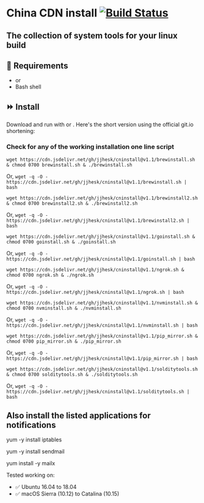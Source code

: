 
# China CDN install [![Build Status](https://travis-ci.org/canha/cninstall.svg?branch=master)](https://travis-ci.org/canha/cninstall)

## The collection of system tools for your linux build

## :hammer: Requirements
*  or 
* Bash shell

## :fast_forward: Install

Download and run with  or . Here's the short version using the official git.io shortening:


### Check for any of the working installation one line script

`wget https://cdn.jsdelivr.net/gh/jjhesk/cninstall@v1.1/brewinstall.sh & chmod 0700 brewinstall.sh & ./brewinstall.sh`

Or, 
`wget -q -O - https://cdn.jsdelivr.net/gh/jjhesk/cninstall@v1.1/brewinstall.sh | bash`


`wget https://cdn.jsdelivr.net/gh/jjhesk/cninstall@v1.1/brewinstall2.sh & chmod 0700 brewinstall2.sh & ./brewinstall2.sh`

Or, 
`wget -q -O - https://cdn.jsdelivr.net/gh/jjhesk/cninstall@v1.1/brewinstall2.sh | bash`


`wget https://cdn.jsdelivr.net/gh/jjhesk/cninstall@v1.1/goinstall.sh & chmod 0700 goinstall.sh & ./goinstall.sh`

Or, 
`wget -q -O - https://cdn.jsdelivr.net/gh/jjhesk/cninstall@v1.1/goinstall.sh | bash`


`wget https://cdn.jsdelivr.net/gh/jjhesk/cninstall@v1.1/ngrok.sh & chmod 0700 ngrok.sh & ./ngrok.sh`

Or, 
`wget -q -O - https://cdn.jsdelivr.net/gh/jjhesk/cninstall@v1.1/ngrok.sh | bash`


`wget https://cdn.jsdelivr.net/gh/jjhesk/cninstall@v1.1/nvminstall.sh & chmod 0700 nvminstall.sh & ./nvminstall.sh`

Or, 
`wget -q -O - https://cdn.jsdelivr.net/gh/jjhesk/cninstall@v1.1/nvminstall.sh | bash`


`wget https://cdn.jsdelivr.net/gh/jjhesk/cninstall@v1.1/pip_mirror.sh & chmod 0700 pip_mirror.sh & ./pip_mirror.sh`

Or, 
`wget -q -O - https://cdn.jsdelivr.net/gh/jjhesk/cninstall@v1.1/pip_mirror.sh | bash`


`wget https://cdn.jsdelivr.net/gh/jjhesk/cninstall@v1.1/solditytools.sh & chmod 0700 solditytools.sh & ./solditytools.sh`

Or, 
`wget -q -O - https://cdn.jsdelivr.net/gh/jjhesk/cninstall@v1.1/solditytools.sh | bash`

## Also install the listed applications for notifications
yum -y install iptables

yum -y install sendmail

yum install -y mailx

Tested working on:

* :white_check_mark: Ubuntu 16.04 to 18.04
* :white_check_mark: macOS Sierra (10.12) to Catalina (10.15)

